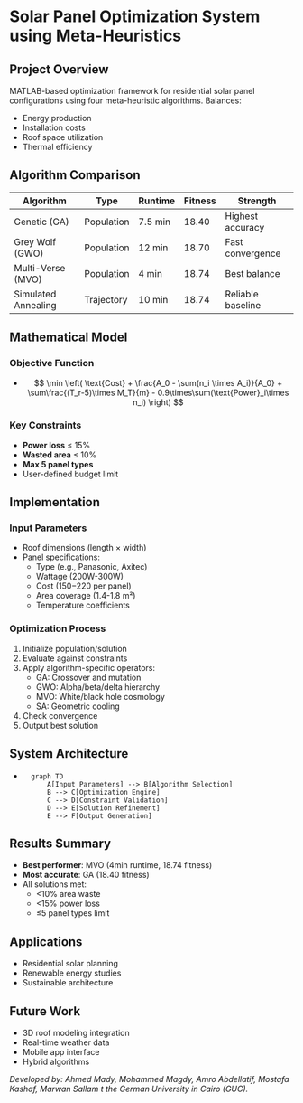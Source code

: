 # Solar Panel Optimization System using Meta-Heuristics

## Project Overview
MATLAB-based optimization framework for residential solar panel configurations using four meta-heuristic algorithms. Balances:
- Energy production
- Installation costs
- Roof space utilization
- Thermal efficiency

## Algorithm Comparison

| Algorithm        | Type       | Runtime | Fitness | Strength          |
|------------------|------------|---------|---------|-------------------|
| Genetic (GA)     | Population | 7.5 min | 18.40   | Highest accuracy  |
| Grey Wolf (GWO)  | Population | 12 min  | 18.70   | Fast convergence  |
| Multi-Verse (MVO)| Population | 4 min   | 18.74   | Best balance      |
| Simulated Annealing | Trajectory | 10 min | 18.74   | Reliable baseline |


## Mathematical Model
### Objective Function
-
  ```math
    \min \left( \text{Cost} + \frac{A_0 - \sum(n_i \times A_i)}{A_0} + \sum\frac{(T_r-5)\times M_T}{m} - 0.9\times\sum(\text{Power}_i\times n_i) \right)
        
### Key Constraints
- **Power loss** ≤ 15%
- **Wasted area** ≤ 10%
- **Max 5 panel types**
- User-defined budget limit

## Implementation

### Input Parameters
- Roof dimensions (length × width)
- Panel specifications:
  - Type (e.g., Panasonic, Axitec)
  - Wattage (200W-300W)
  - Cost ($150-$220 per panel)
  - Area coverage (1.4-1.8 m²)
  - Temperature coefficients

### Optimization Process
1. Initialize population/solution
2. Evaluate against constraints
3. Apply algorithm-specific operators:
   - GA: Crossover and mutation
   - GWO: Alpha/beta/delta hierarchy
   - MVO: White/black hole cosmology
   - SA: Geometric cooling
4. Check convergence
5. Output best solution

## System Architecture
- 
    ```mermaid
      graph TD
          A[Input Parameters] --> B[Algorithm Selection]
          B --> C[Optimization Engine]
          C --> D[Constraint Validation]
          D --> E[Solution Refinement]
          E --> F[Output Generation]

## Results Summary
- **Best performer**: MVO (4min runtime, 18.74 fitness)
- **Most accurate**: GA (18.40 fitness)
- All solutions met:
  - <10% area waste
  - <15% power loss
  - ≤5 panel types limit

## Applications
- Residential solar planning
- Renewable energy studies
- Sustainable architecture

## Future Work
- 3D roof modeling integration
- Real-time weather data
- Mobile app interface
- Hybrid algorithms

*Developed by: Ahmed Mady, Mohammed Magdy, Amro Abdellatif, Mostafa Kashaf, Marwan Sallam t the German University in Cairo (GUC).*
